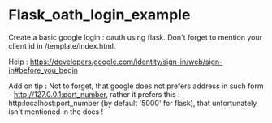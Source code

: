 # Flask_oath_login_example

Create a basic google login : oauth using flask.
Don't forget to mention your client id in /template/index.html.

Help :
https://developers.google.com/identity/sign-in/web/sign-in#before_you_begin

Add on tip : Not to forget, that google does not prefers address in such form - http://127.0.0.1:port_number, rather it prefers this : 
http:localhost:port_number (by default '5000' for flask), that unfortunately isn't mentioned in the docs !
